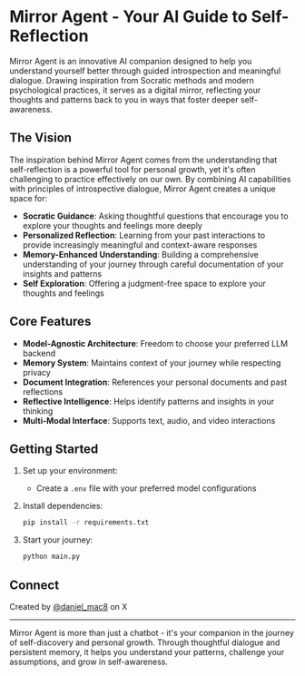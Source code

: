 # Mirror Agent - Your AI Guide to Self-Reflection

Mirror Agent is an innovative AI companion designed to help you understand yourself better through guided introspection and meaningful dialogue. Drawing inspiration from Socratic methods and modern psychological practices, it serves as a digital mirror, reflecting your thoughts and patterns back to you in ways that foster deeper self-awareness.

## The Vision

The inspiration behind Mirror Agent comes from the understanding that self-reflection is a powerful tool for personal growth, yet it's often challenging to practice effectively on our own. By combining AI capabilities with principles of introspective dialogue, Mirror Agent creates a unique space for:

- **Socratic Guidance**: Asking thoughtful questions that encourage you to explore your thoughts and feelings more deeply
- **Personalized Reflection**: Learning from your past interactions to provide increasingly meaningful and context-aware responses
- **Memory-Enhanced Understanding**: Building a comprehensive understanding of your journey through careful documentation of your insights and patterns
- **Self Exploration**: Offering a judgment-free space to explore your thoughts and feelings

## Core Features

- **Model-Agnostic Architecture**: Freedom to choose your preferred LLM backend
- **Memory System**: Maintains context of your journey while respecting privacy
- **Document Integration**: References your personal documents and past reflections
- **Reflective Intelligence**: Helps identify patterns and insights in your thinking
- **Multi-Modal Interface**: Supports text, audio, and video interactions

## Getting Started

1. Set up your environment:
   - Create a `.env` file with your preferred model configurations

2. Install dependencies:
   ```bash
   pip install -r requirements.txt
   ```

3. Start your journey:
   ```bash
   python main.py
   ```

## Connect

Created by [@daniel_mac8](https://twitter.com/daniel_mac8) on X

---

Mirror Agent is more than just a chatbot - it's your companion in the journey of self-discovery and personal growth. Through thoughtful dialogue and persistent memory, it helps you understand your patterns, challenge your assumptions, and grow in self-awareness.